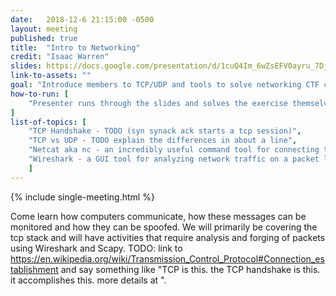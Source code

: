 ```yaml
---
date:   2018-12-6 21:15:00 -0500
layout: meeting
published: true
title:  "Intro to Networking"
credit: "Isaac Warren"
slides: https://docs.google.com/presentation/d/1cuQ4Im_6wZsEFV0ayru_7Djxenv7MgOFh7Db6toDFaM/edit#slide=id.p
link-to-assets: ""
goal: "Introduce members to TCP/UDP and tools to solve networking CTF challenges."
how-to-run: [
	"Presenter runs through the slides and solves the exercise themselves."
]
list-of-topics: [
	"TCP Handshake - TODO (syn synack ack starts a tcp session)",
	"TCP vs UDP - TODO explain the differences in about a line",
	"Netcat aka nc - an incredibly useful command tool for connecting to CTF challenges",
	"Wireshark - a GUI tool for analyzing network traffic on a packet level"
	]
---
```


{% include single-meeting.html  %}

Come learn how computers communicate, how these messages can be monitored and how they can be spoofed. We will primarily be covering the tcp stack and will have activities that require analysis and forging of packets using Wireshark and Scapy. TODO: link to https://en.wikipedia.org/wiki/Transmission_Control_Protocol#Connection_establishment and say something like "TCP is this. the TCP handshake is this. it accomplishes this. more details at <wiki link>".
